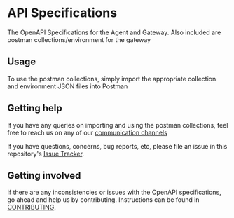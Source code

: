 # API Specifications

The OpenAPI Specifications for the Agent and Gateway. Also included are postman collections/environment for the gateway

## Usage

To use the postman collections, simply import the appropriate collection and environment JSON files into Postman

## Getting help

If you have any queries on importing and using the postman collections, feel free to reach us on any of our [communication channels](https://github.com/DBOMproject/community/blob/master/COMMUNICATION.md) 

If you have questions, concerns, bug reports, etc, please file an issue in this repository's [Issue Tracker](https://github.com/DBOMproject/api-specs/issues).

## Getting involved

If there are any inconsistencies or issues with the OpenAPI specifications, go ahead and help us by contributing. Instructions can be found in [CONTRIBUTING](CONTRIBUTING.md).


